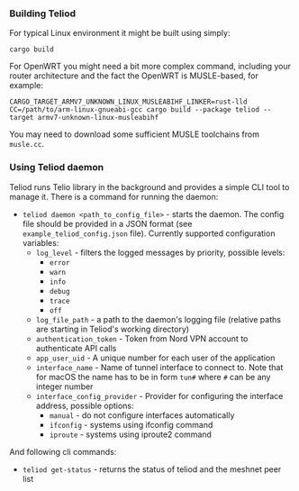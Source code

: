 ### Building Teliod

For typical Linux environment it might be built using simply:

```cargo build```

For OpenWRT you might need a bit more complex command, including your router architecture and the fact the OpenWRT is MUSLE-based, for example:

```CARGO_TARGET_ARMV7_UNKNOWN_LINUX_MUSLEABIHF_LINKER=rust-lld CC=/path/to/arm-linux-gnueabi-gcc cargo build --package teliod --target armv7-unknown-linux-musleabihf```

You may need to download some sufficient MUSLE toolchains from `musle.cc`.

### Using Teliod daemon

Teliod runs Telio library in the background and provides a simple CLI tool to manage it.
There is a command for running the daemon:
 - `teliod daemon <path_to_config_file>` - starts the daemon. The config file should be provided in a JSON format (see `example_teliod_config.json` file). Currently supported configuration variables:
   - `log_level` - filters the logged messages by priority, possible levels:
     - `error`
     - `warn`
     - `info`
     - `debug`
     - `trace`
     - `off`
   - `log_file_path` - a path to the daemon's logging file (relative paths are starting in Teliod's working directory)
   - `authentication_token` - Token from Nord VPN account to authenticate API calls
   - `app_user_uid` - A unique number for each user of the application
   - `interface_name` - Name of tunnel interface to connect to. Note that for macOS the name has to be in form `tun#` where `#` can be any integer number
   - `interface_config_provider` - Provider for configuring the interface address, possible options:
     - `manual` - do not configure interfaces automatically
     - `ifconfig` - systems using ifconfig command
     - `iproute` - systems using iproute2 command

And following cli commands:
 - `teliod get-status` - returns the status of teliod and the meshnet peer list

